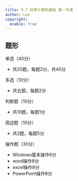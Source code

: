 ```yaml
---
title: 9.7 秋季计算机基础 第一节课
author: Lee
copyright:
  enable: true
---
```


## 题形

单选（40分）
- 共20题，每题2分，共40分

多选（10分）
- 共五题，每题2分

判断题（10分）
- 共10题，每题1分

简述题（10分）
- 共2题，每题5分

操作题（30分）
- Windows基本操作6分
- word操作8分
- excel操作8分
- PowerPoint操作8分
